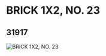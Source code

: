 # BRICK 1X2, NO. 23
## 31917
![BRICK 1X2, NO. 23](https://lc-www-live-s.legocdn.com/media/bricks/5/2/6181559.jpg)